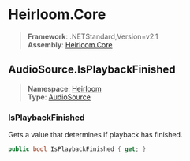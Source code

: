 # Heirloom.Core

> **Framework**: .NETStandard,Version=v2.1  
> **Assembly**: [Heirloom.Core][0]  

## AudioSource.IsPlaybackFinished

> **Namespace**: [Heirloom][0]  
> **Type**: [AudioSource][1]  

### IsPlaybackFinished

Gets a value that determines if playback has finished.

```cs
public bool IsPlaybackFinished { get; }
```

[0]: ../../../Heirloom.Core.md
[1]: ../AudioSource.md
